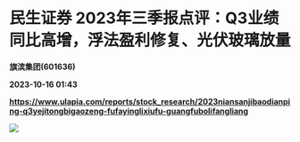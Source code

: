 # 民生证券 2023年三季报点评：Q3业绩同比高增，浮法盈利修复、光伏玻璃放量
**旗滨集团(601636)**

**2023-10-16 01:43**

**https://www.ulapia.com/reports/stock_research/2023niansanjibaodianping-q3yejitongbigaozeng-fufayinglixiufu-guangfubolifangliang**

![](https://img.ulapia.com/thumbnails/stock_research/20231016/H3_AP202310151601475288_1.jpg)